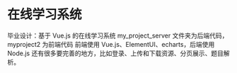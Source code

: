 # 在线学习系统

毕业设计：基于 Vue.js 的在线学习系统
my_project_server 文件夹为后端代码，myproject2 为前端代码
前端使用 Vue.js、ElementUI、echarts，后端使用 Node.js
还有很多要完善的地方，比如登录、上传和下载资源、分页展示、题目解析。
